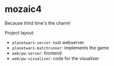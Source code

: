 # mozaic4

Because third time's the charm!

Project layout:
- `planetwars-server`: rust webserver
- `planetwars-matchrunner`: implements the game
- `web/pw-server`: frontend
- `web/pw-visualizer`: code for the visualizer
